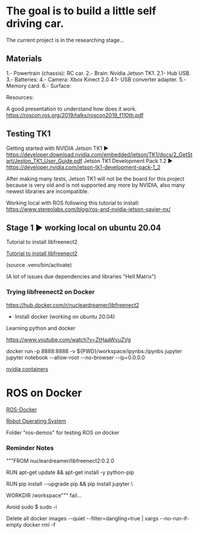 # The goal is to build a little self driving car.

The current project is in the researching stage...

## Materials

1.- Powertrain (chassis): RC car.
2.- Brain: Nvidia Jetson TK1.
2.1- Hub USB.
3.- Batteries:
4.- Camera: Xbox Kinect 2.0
4.1- USB converter adapter.
5.- Memory card:
6.- Surface:


Resources:

A good presentation to understand how does it work.
https://roscon.ros.org/2019/talks/roscon2019_f110th.pdf

## Testing TK1

Getting started with NVIDIA Jetson TK1 ► https://developer.download.nvidia.com/embedded/jetson/TK1/docs/2_GetStart/Jeston_TK1_User_Guide.pdf
Jetson TK1 Development Pack 1.2 ► https://developer.nvidia.com/jetson-tk1-development-pack-1_2

After making many tests, Jetson TK1 will not be the board for this project because is very old and is not supported any more by NVIDIA, also many newest libraries are incompatible.

Working local with ROS following this tutorial to install: https://www.stereolabs.com/blog/ros-and-nvidia-jetson-xavier-nx/

## Stage 1 ► working local on ubuntu 20.04

Tutorial to install libfreenect2 

<a href = "https://www.notaboutmy.life/posts/run-kinect-2-on-ubuntu-20-lts/">Tutorial to install libfreenect2 </a>


(source .venv/bin/activate)

(A lot of issues due dependencies and libraries "Hell Matrix")

### Trying libfreenect2 on Docker

https://hub.docker.com/r/nucleardreamer/libfreenect2

* Install docker (working on ubuntu 20.04)


Learning python and docker 

https://www.youtube.com/watch?v=ZtHaaWvuZVg

docker run -p 8888:8888 -v ${PWD}/workspace/ipynbs:/ipynbs jupyter jupyter notebook --allow-root --no-browser --ip=0.0.0.0


<a href = "https://ngc.nvidia.com/catalog/containers?orderBy=modifiedDESC&pageNumber=1&query=&quickFilter=&filters=">nvidia containers </a>


# ROS on Docker

<a href = "https://hub.docker.com/_/ros">ROS-Docker </a>

<a href = "https://en.wikipedia.org/wiki/Robot_Operating_System">Robot Operating System </a>

Folder "ros-demos" for testing ROS on docker


### Reminder Notes 


"""FROM nucleardreamer/libfreenect2:0.2.0

RUN apt-get update && apt-get install -y python-pip 

RUN pip install --upgrade pip && pip install jupyter \

WORKDIR /workspace""" fail...

Avoid sudo $ sudo -i

Delete all <none images> docker images --quiet --filter=dangling=true | xargs --no-run-if-empty docker rmi -f